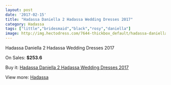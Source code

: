 ```yaml
---
layout: post
date: '2017-02-15'
title: "Hadassa Daniella 2 Hadassa Wedding Dresses 2017"
category: Hadassa
tags: ["little","bridesmaid","black","rosy","daniella"]
image: http://img.hectodress.com/7644-thickbox_default/hadassa-daniella-2-hadassa-wedding-dresses-2013.jpg
---
```

Hadassa Daniella 2 Hadassa Wedding Dresses 2017

On Sales: **$253.6**
<a href="https://www.hectodress.com/hadassa/3793-hadassa-daniella-2-hadassa-wedding-dresses-2013.html"><amp-img layout="responsive" width="600" height="600" src="//img.hectodress.com/7644-thickbox_default/hadassa-daniella-2-hadassa-wedding-dresses-2013.jpg" alt="Hadassa Daniella 2 Hadassa Wedding Dresses 2017 0" /></a>
<a href="https://www.hectodress.com/hadassa/3793-hadassa-daniella-2-hadassa-wedding-dresses-2013.html"><amp-img layout="responsive" width="600" height="600" src="//img.hectodress.com/7646-thickbox_default/hadassa-daniella-2-hadassa-wedding-dresses-2013.jpg" alt="Hadassa Daniella 2 Hadassa Wedding Dresses 2017 1" /></a>
<a href="https://www.hectodress.com/hadassa/3793-hadassa-daniella-2-hadassa-wedding-dresses-2013.html"><amp-img layout="responsive" width="600" height="600" src="//img.hectodress.com/7645-thickbox_default/hadassa-daniella-2-hadassa-wedding-dresses-2013.jpg" alt="Hadassa Daniella 2 Hadassa Wedding Dresses 2017 2" /></a>

Buy it: [Hadassa Daniella 2 Hadassa Wedding Dresses 2017](https://www.hectodress.com/hadassa/3793-hadassa-daniella-2-hadassa-wedding-dresses-2013.html "Hadassa Daniella 2 Hadassa Wedding Dresses 2017")

View more: [Hadassa](https://www.hectodress.com/67-hadassa "Hadassa")